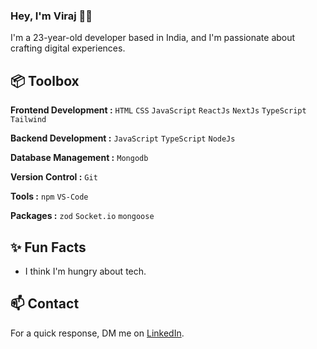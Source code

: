 ### Hey, I'm Viraj 👋🏽  

I'm a 23-year-old developer based in India, and I'm passionate about crafting digital experiences. 

## 📦 Toolbox

**Frontend Development :** `HTML` `CSS` `JavaScript` `ReactJs` `NextJs` `TypeScript` `Tailwind` 

**Backend Development :** `JavaScript` `TypeScript` `NodeJs`

**Database Management :** `Mongodb` 

**Version Control :** `Git` 

**Tools :** `npm` `VS-Code` 

**Packages :** `zod` `Socket.io` `mongoose`

 
## ✨ Fun Facts 

- I think I'm hungry about tech.

## 📫 Contact

 For a quick response, DM me on [LinkedIn](https://www.linkedin.com/in/virajnikam/). 
 
